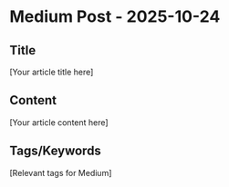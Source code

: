 # Medium Post - 2025-10-24

## Title
[Your article title here]

## Content
[Your article content here]

## Tags/Keywords
[Relevant tags for Medium]
